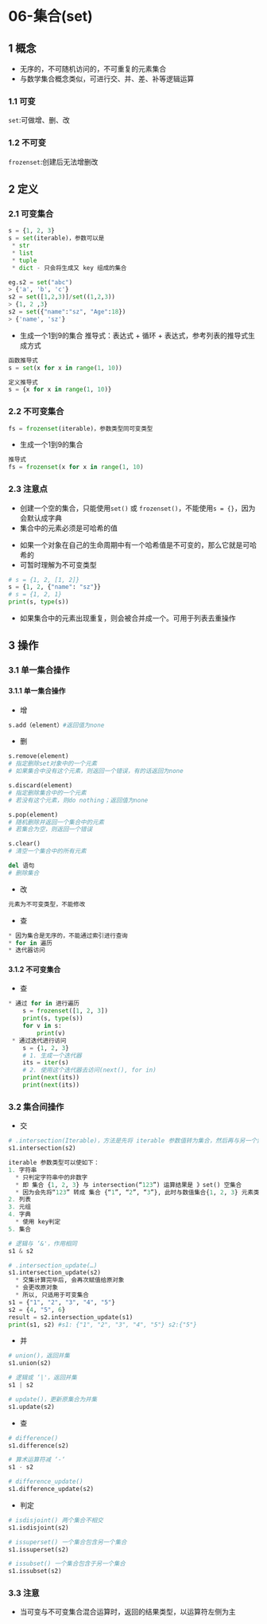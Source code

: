 # 06-集合(set)

## 1 概念

 - 无序的，不可随机访问的，不可重复的元素集合
 - 与数学集合概念类似，可进行交、并、差、补等逻辑运算
### 1.1 可变
`set`:可做增、删、改
### 1.2 不可变
`frozenset`:创建后无法增删改

## 2 定义
### 2.1 可变集合
```python
s = {1, 2, 3}
s = set(iterable)，参数可以是
 * str
 * list
 * tuple
 * dict - 只会将生成又 key 组成的集合

eg.s2 = set("abc")
> {'a', 'b', 'c'}
s2 = set([1,2,3)]/set((1,2,3))
> {1, 2 ,3}
s2 = set({"name":"sz", "Age":18})
> {'name', 'sz'}

```
 * 生成一个1到9的集合
推导式：表达式 + 循环 + 表达式，参考列表的推导式生成方式
```python
函数推导式
s = set(x for x in range(1, 10))

定义推导式
s = {x for x in range(1, 10)}
```

### 2.2 不可变集合
```python
fs = frozenset(iterable)，参数类型同可变类型
```

 - 生成一个1到9的集合
```python
推导式
fs = frozenset(x for x in range(1, 10)
```
### 2.3 注意点

 - 创建一个空的集合，只能使用`set()` 或 `frozenset()`，不能使用`s = {}`，因为会默认成字典
 - 集合中的元素必须是可哈希的值
  *  如果一个对象在自己的生命周期中有一个哈希值是不可变的，那么它就是可哈希的 
   *  可暂时理解为不可变类型

```python
# s = {1, 2, [1, 2]}
s = {1, 2, {"name": "sz"}}
# s = {1, 2, 1}
print(s, type(s))
```

 - 如果集合中的元素出现重复，则会被合并成一个。可用于列表去重操作
## 3 操作
### 3.1 单一集合操作
#### 3.1.1 单一集合操作
 - 增

```python
s.add（element）#返回值为none
```

 - 删

```python
s.remove(element)
# 指定删除set对象中的一个元素
# 如果集合中没有这个元素，则返回一个错误，有的话返回为none

s.discard(element)
# 指定删除集合中的一个元素
# 若没有这个元素，则do nothing；返回值为none

s.pop(element)
# 随机删除并返回一个集合中的元素
# 若集合为空，则返回一个错误

s.clear()
# 清空一个集合中的所有元素

del 语句
# 删除集合
```

 - 改

```python
元素为不可变类型，不能修改
```

 - 查

```python
* 因为集合是无序的，不能通过索引进行查询
* for in 遍历
* 迭代器访问
```

#### 3.1.2 不可变集合

 - 查
```python
* 通过 for in 进行遍历
    s = frozenset([1, 2, 3])
    print(s, type(s))
    for v in s:
        print(v)
 * 通过迭代进行访问
    s = {1, 2, 3}
    # 1. 生成一个迭代器
    its = iter(s)
    # 2. 使用这个迭代器去访问(next(), for in)
    print(next(its))
    print(next(its))
```

### 3.2 集合间操作

 - 交

```python
# .intersection(Iterable)，方法是先将 iterable 参数值转为集合，然后再与另一个集合进行计算的
s1.intersection(s2)

iterable 参数类型可以使如下：
1. 字符串
  * 只判定字符串中的非数字
  * 即 集合 {1, 2, 3} 与 intersection(“123”) 运算结果是 》set() 空集合
  * 因为会先将“123” 转成 集合 {“1”, “2”, “3”}, 此时与数值集合{1, 2, 3} 元素类型不匹配，即无交集
2. 列表
3. 元组
4. 字典
  * 使用 key判定
5. 集合
```

```python
# 逻辑与 ‘&'，作用相同
s1 & s2

# .intersection_update(…)
s1.intersection_update(s2)
  * 交集计算完毕后, 会再次赋值给原对象
  * 会更改原对象
  * 所以, 只适用于可变集合
s1 = {"1", "2", "3", "4", "5"}
s2 = {4, "5", 6}
result = s2.intersection_update(s1)
print(s1, s2) #s1: {"1", "2", "3", "4", "5"} s2:{"5"}

```

 - 并

```python
# union()，返回并集
s1.union(s2)

# 逻辑或 ‘|'，返回并集
s1 | s2

# update()，更新原集合为并集
s1.update(s2)
```

 - 查

```python
# difference()
s1.difference(s2)

# 算术运算符减 ‘-‘
s1 - s2

# difference_update()
s1.difference_update(s2)
```

 - 判定

```python
# isdisjoint() 两个集合不相交
s1.isdisjoint(s2)

# issuperset() 一个集合包含另一个集合
s1.issuperset(s2)

# issubset() 一个集合包含于另一个集合
s1.issubset(s2)
```

### 3.3 注意

 - 当可变与不可变集合混合运算时，返回的结果类型，以运算符左侧为主
